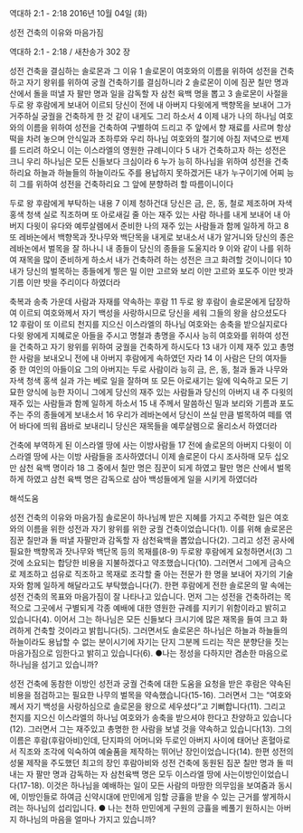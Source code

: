 역대하 2:1 - 2:18 
2016년 10월 04일 (화)

성전 건축의 이유와 마음가짐



역대하 2:1 - 2:18 / 새찬송가 302 장


성전 건축을 결심하는 솔로몬과 그 이유
1 솔로몬이 여호와의 이름을 위하여 성전을 건축하고 자기 왕위를 위하여 궁궐 건축하기를 결심하니라 2 솔로몬이 이에 짐꾼 칠만 명과 산에서 돌을 떠낼 자 팔만 명과 일을 감독할 자 삼천 육백 명을 뽑고 3 솔로몬이 사절을 두로 왕 후람에게 보내어 이르되 당신이 전에 내 아버지 다윗에게 백향목을 보내어 그가 거주하실 궁궐을 건축하게 한 것 같이 내게도 그리 하소서 4 이제 내가 나의 하나님 여호와의 이름을 위하여 성전을 건축하여 구별하여 드리고 주 앞에서 향 재료를 사르며 항상 떡을 차려 놓으며 안식일과 초하루와 우리 하나님 여호와의 절기에 아침 저녁으로 번제를 드리려 하오니 이는 이스라엘의 영원한 규례니이다 5 내가 건축하고자 하는 성전은 크니 우리 하나님은 모든 신들보다 크심이라 6 누가 능히 하나님을 위하여 성전을 건축하리요 하늘과 하늘들의 하늘이라도 주를 용납하지 못하겠거든 내가 누구이기에 어찌 능히 그를 위하여 성전을 건축하리요 그 앞에 분향하려 할 따름이니이다

두로 왕 후람에게 부탁하는 내용
7 이제 청하건대 당신은 금, 은, 동, 철로 제조하며 자색 홍색 청색 실로 직조하며 또 아로새길 줄 아는 재주 있는 사람 하나를 내게 보내어 내 아버지 다윗이 유다와 예루살렘에서 준비한 나의 재주 있는 사람들과 함께 일하게 하고 8 또 레바논에서 백향목과 잣나무와 백단목을 내게로 보내소서 내가 알거니와 당신의 종은 레바논에서 벌목을 잘 하나니 내 종들이 당신의 종들을 도울지라 9 이와 같이 나를 위하여 재목을 많이 준비하게 하소서 내가 건축하려 하는 성전은 크고 화려할 것이니이다 10 내가 당신의 벌목하는 종들에게 찧은 밀 이만 고르와 보리 이만 고르와 포도주 이만 밧과 기름 이만 밧을 주리이다 하였더라

축복과 송축 가운데 사람과 자재를 약속하는 후람
11 두로 왕 후람이 솔로몬에게 답장하여 이르되 여호와께서 자기 백성을 사랑하시므로 당신을 세워 그들의 왕을 삼으셨도다 12 후람이 또 이르되 천지를 지으신 이스라엘의 하나님 여호와는 송축을 받으실지로다 다윗 왕에게 지혜로운 아들을 주시고 명철과 총명을 주시사 능히 여호와를 위하여 성전을 건축하고 자기 왕위를 위하여 궁궐을 건축하게 하시도다 13 내가 이제 재주 있고 총명한 사람을 보내오니 전에 내 아버지 후람에게 속하였던 자라 14 이 사람은 단의 여자들 중 한 여인의 아들이요 그의 아버지는 두로 사람이라 능히 금, 은, 동, 철과 돌과 나무와 자색 청색 홍색 실과 가는 베로 일을 잘하며 또 모든 아로새기는 일에 익숙하고 모든 기묘한 양식에 능한 자이니 그에게 당신의 재주 있는 사람들과 당신의 아버지 내 주 다윗의 재주 있는 사람들과 함께 일하게 하소서 15 내 주께서 말씀하신 밀과 보리와 기름과 포도주는 주의 종들에게 보내소서 16 우리가 레바논에서 당신이 쓰실 만큼 벌목하여 떼를 엮어 바다에 띄워 욥바로 보내리니 당신은 재목들을 예루살렘으로 올리소서 하였더라

건축에 부역하게 된 이스라엘 땅에 사는 이방사람들
17 전에 솔로몬의 아버지 다윗이 이스라엘 땅에 사는 이방 사람들을 조사하였더니 이제 솔로몬이 다시 조사하매 모두 십오만 삼천 육백 명이라 18 그 중에서 칠만 명은 짐꾼이 되게 하였고 팔만 명은 산에서 벌목하게 하였고 삼천 육백 명은 감독으로 삼아 백성들에게 일을 시키게 하였더라

해석도움





성전 건축의 이유와 마음가짐
솔로몬이 하나님께 받은 지혜를 가지고 주력한 일은 여호와의 이름을 위한 성전과 자기 왕위를 위한 궁궐 건축이었습니다(1). 이를 위해 솔로몬은 짐꾼 칠만과 돌 떠낼 자팔만과 감독할 자 삼천육백을 뽑았습니다(2). 그리고 성전 공사에 필요한 백향목과 잣나무와 백단목 등의 목재를(8-9) 두로왕 후람에게 요청하면서(3) 그것에 소요되는 합당한 비용을 지불하겠다고 약조했습니다(10). 그러면서 그에게 금속으로 제조하고 섬유로 직조하고 목재로 조각할 줄 아는 전문가 한 명을 보내어 자기의 기술자와 함께 일하게 해달라고도 부탁했습니다(7). 한편 후람에게 전한 솔로몬의 말 속에는 성전 건축의 목표와 마음가짐이 잘 나타나고 있습니다. 먼저 그는 성전을 건축하려는 목적으로 그곳에서 구별되게 각종 예배에 대한 영원한 규례를 지키기 위함이라고 밝히고 있습니다(4). 이어서 그는 하나님은 모든 신들보다 크시기에 많은 재목을 들여 크고 화려하게 건축할 것이라고 밝힙니다(5). 그러면서도 솔로몬은 하나님은 하늘과 하늘들의 하늘이라도 용납할 수 없는 분이시기에 자기는 단지 그분께 드리는 작은 분향단을 짓는 마음가짐으로 임한다고 밝히고 있습니다(6).
●나는 정성을 다하지만 겸손한 마음으로 하나님을 섬기고 있습니까?

성전 건축에 동참한 이방인
성전과 궁궐 건축에 대한 도움을 요청을 받은 후람은 약속된 비용을 점검하고는 필요한 나무의 벌목을 약속했습니다(15-16). 그러면서 그는 “여호와께서 자기 백성을 사랑하심으로 솔로몬을 왕으로 세우셨다”고 기뻐합니다(11). 그리고 천지를 지으신 이스라엘의 하나님 여호와가 송축을 받으셔야 한다고 찬양하고 있습니다(12). 그러면서 그는 재주있고 총명한 한 사람을 보낼 것을 약속하고 있습니다(13). 그의 이름은 후람(후람아비)인데, 단지파의 어머니와 두로인 아버지 사이에 태어난 혼혈아로서 직조와 조각에 익숙하여 예술품을 제작하는 뛰어난 장인이었습니다(14). 한편 성전의 성물 제작을 주도했던 최고의 장인 후람아비와 성전 건축에 동원된 짐꾼 칠만 명과 돌 떠내는 자 팔만 명과 감독하는 자 삼천육백 명은 모두 이스라엘 땅에 사는이방인이었습니다(17-18). 이것은 하나님을 예배하는 일이 모든 사람의 마땅한 의무임을 보여줌과 동시에, 이방인들로 하여금 신약시대에 만민에게 임할 긍휼을 받을 수 있는 근거를 쌓게하시려는 하나님의 섭리입니다.
● 나는 천하 만민에게 구원의 긍휼을 베풀기 원하시는 아버지 하나님의 마음을 얼마나 가지고 있습니까?